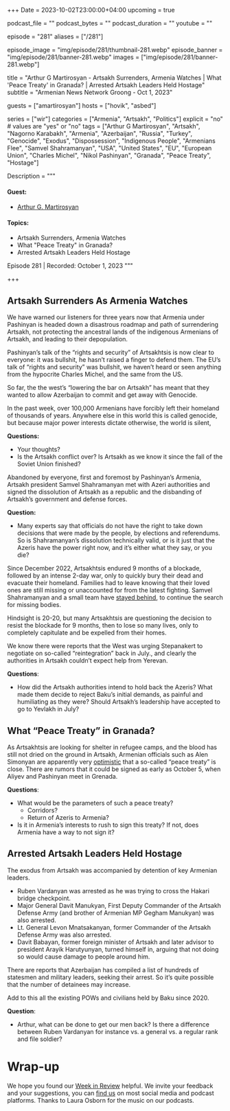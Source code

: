 +++
Date = 2023-10-02T23:00:00+04:00
upcoming = true

podcast_file = ""
podcast_bytes = ""
podcast_duration = ""
youtube = ""

episode = "281"
aliases = ["/281"]

episode_image = "img/episode/281/thumbnail-281.webp"
episode_banner = "img/episode/281/banner-281.webp"
images = ["img/episode/281/banner-281.webp"]

title = "Arthur G Martirosyan - Artsakh Surrenders, Armenia Watches | What 'Peace Treaty' in Granada? | Arrested Artsakh Leaders Held Hostage"
subtitle = "Armenian News Network Groong - Oct 1, 2023"

guests = ["amartirosyan"]
hosts = ["hovik", "asbed"]


series = ["wir"]
categories = ["Armenia", "Artsakh", "Politics"]
explicit = "no" # values are "yes" or "no"
tags = ["Arthur G Martirosyan", "Artsakh", "Nagorno Karabakh", "Armenia", "Azerbaijan", "Russia", "Turkey", "Genocide", "Exodus", "Dispossession", "Indigenous People", "Armenians Flee", "Samvel Shahramanyan", "USA", "United States", "EU", "European Union", "Charles Michel", "Nikol Pashinyan", "Granada", "Peace Treaty", "Hostage"]

Description = """

#### Guest:
* [Arthur G. Martirosyan](/guest/amartirosyan)

#### Topics:
* Artsakh Surrenders, Armenia Watches
* What "Peace Treaty" in Granada?
* Arrested Artsakh Leaders Held Hostage

Episode 281 | Recorded: October 1, 2023
"""

+++

## Artsakh Surrenders As Armenia Watches

We have warned our listeners for three years now that Armenia under Pashinyan is headed down a disastrous roadmap and path of surrendering Artsakh, not protecting the ancestral lands of the indigenous Armenians of Artsakh, and leading to their depopulation.

Pashinyan’s talk of the “rights and security” of Artsakhtsis is now clear to everyone: it was bullshit, he hasn’t raised a finger to defend them. The EU’s talk of “rights and security” was bullshit, we haven’t heard or seen anything from the hypocrite Charles Michel, and the same from the US.

So far, the the west’s “lowering the bar on Artsakh” has meant that they wanted to allow Azerbaijan to commit and get away with Genocide.

In the past week, over 100,000 Armenians have forcibly left their homeland of thousands of years. Anywhere else in this world this is called genocide, but because major power interests dictate otherwise, the world is silent, 

**Questions:**
* Your thoughts?
* Is the Artsakh conflict over? Is Artsakh as we know it since the fall of the Soviet Union finished?

Abandoned by everyone, first and foremost by Pashinyan’s Armenia, Artsakh president Samvel Shahramanyan met with Azeri authorities and signed the dissolution of Artsakh as a republic and the disbanding of Artsakh’s government and defense forces.

**Question:**
* Many experts say that officials do not have the right to take down decisions that were made by the people, by elections and referendums. So is Shahramanyan’s dissolution technically valid, or is it just that the Azeris have the power right now, and it’s either what they say, or you die?

Since December 2022, Artsakhtsis endured 9 months of a blockade, followed by an intense 2-day war, only to quickly bury their dead and evacuate their homeland. Families had to leave knowing that their loved ones are still missing or unaccounted for from the latest fighting. Samvel Shahramanyan and a small team have [stayed behind](https://www.facebook.com/ArtsakhInformation/posts/pfbid02H9GXKjXQ3cAmqZ5rXVz7KsTrUzVEK3kXTE3aVCtocZT1jSSZGprnzFgzCPxuJJXMl), to continue the search for missing bodies.

Hindsight is 20-20, but many Artsakhtsis are questioning the decision to resist the blockade for 9 months, then to lose so many lives, only to completely capitulate and be expelled from their homes. 

We know there were reports that the West was urging Stepanakert to negotiate on so-called “reintegration” back in July., and clearly the authorities in Artsakh couldn’t expect help from Yerevan.

**Questions**:
* How did the Artsakh authorities intend to hold back the Azeris? What made them decide to reject Baku’s initial demands, as painful and humiliating as they were? Should Artsakh’s leadership have accepted to go to Yevlakh in July? 


## What “Peace Treaty” in Granada?

As Artsakhtsis are looking for shelter in refugee camps, and the blood has still not dried on the ground in Artsakh, Armenian officials such as Alen Simonyan are apparently very [optimistic](https://news.am/eng/news/783039.html) that a so-called “peace treaty” is close. There are rumors that it could be signed as early as October 5, when Aliyev and Pashinyan meet in Grenada.

**Questions**:
* What would be the parameters of such a peace treaty?
    * Corridors?
    * Return of Azeris to Armenia?
* Is it in Armenia’s interests to rush to sign this treaty? If not, does Armenia have a way to not sign it?


## Arrested Artsakh Leaders Held Hostage

The exodus from Artsakh was accompanied by detention of key Armenian leaders.

* Ruben Vardanyan was arrested as he was trying to cross the Hakari bridge checkpoint.
* Major General Davit Manukyan, First Deputy Commander of the Artsakh Defense Army (and brother of Armenian MP Gegham Manukyan) was also arrested.
* Lt. General Levon Mnatsakanyan, former Commander of the Artsakh Defense Army was also arrested.
* Davit Babayan, former foreign minister of Artsakh and later advisor to president Arayik Harutyunyan, turned himself in, arguing that not doing so would cause damage to people around him.

There are reports that Azerbaijan has compiled a list of hundreds of statesmen and military leaders, seeking their arrest. So it’s quite possible that the number of detainees may increase.

Add to this all the existing POWs and civilians held by Baku since 2020.

**Question**:
* Arthur, what can be done to get our men back? Is there a difference between Ruben Vardanyan for instance vs. a general vs. a regular rank and file soldier? 

# Wrap-up

We hope you found our [Week in Review](https://podcasts.groong.org/) helpful. We invite your feedback and your suggestions, you can [find us](https://linktr.ee/groong) on most social media and podcast platforms. Thanks to Laura Osborn for the music on our podcasts.

